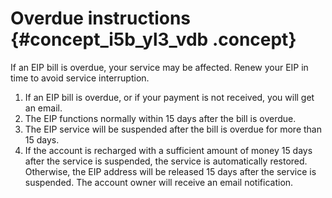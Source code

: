 # Overdue instructions {#concept_i5b_yl3_vdb .concept}

If an EIP bill is overdue, your service may be affected. Renew your EIP in time to avoid service interruption.

1.  If an EIP bill is overdue, or if your payment is not received, you will get an email.
2.  The EIP functions normally within 15 days after the bill is overdue.
3.  The EIP service will be suspended after the bill is overdue for more than 15 days.
4.  If the account is recharged with a sufficient amount of money 15 days after the service is suspended, the service is automatically restored. Otherwise, the EIP address will be released 15 days after the service is suspended. The account owner will receive an email notification.

